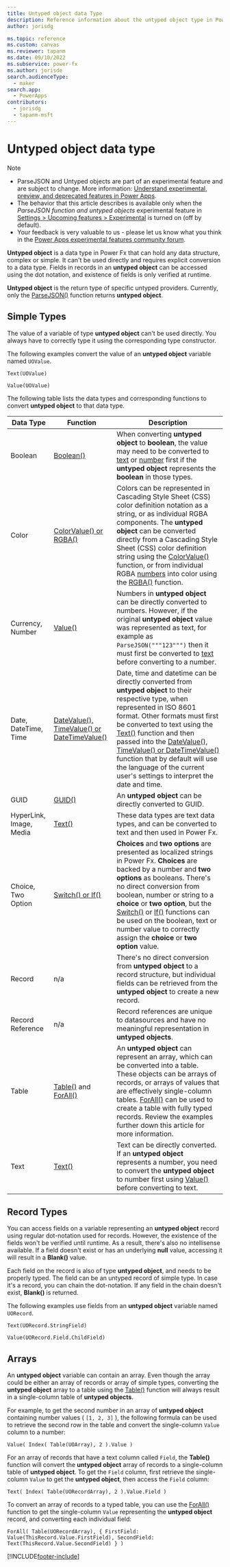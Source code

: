 ```yaml
---
title: Untyped object data Type
description: Reference information about the untyped object type in Power Fx.
author: jorisdg

ms.topic: reference
ms.custom: canvas
ms.reviewer: tapanm
ms.date: 09/10/2022
ms.subservice: power-fx
ms.author: jorisde
search.audienceType: 
  - maker
search.app: 
  - PowerApps
contributors:
  - jorisdg
  - tapanm-msft
---
```

# Untyped object data type

> [!NOTE]
>
> - ParseJSON and Untyped objects are part of an experimental feature and are subject to change. More information: [Understand experimental, preview, and deprecated features in Power Apps](/power-apps/maker/canvas-apps/working-with-experimental-preview).
> - The behavior that this article describes is available only when the _ParseJSON function and untyped objects_ experimental feature in [Settings > Upcoming features > Experimental](/power-apps/maker/canvas-apps/working-with-experimental-preview#controlling-which-features-are-enabled) is turned on (off by default).
> - Your feedback is very valuable to us - please let us know what you think in the [Power Apps experimental features community forum](https://powerusers.microsoft.com/t5/Power-Apps-Experimental-Features/bd-p/PA_ExperimentalFeatures).

**Untyped object** is a data type in Power Fx that can hold any data structure, complex or simple. It can't be used directly and requires explicit conversion to a data type. Fields in records in an **untyped object** can be accessed using the dot notation, and existence of fields is only verified at runtime.

**Untyped object** is the return type of specific untyped providers. Currently, only the [ParseJSON()](./reference/function-parsejson.md) function returns **untyped object**.

## Simple Types

The value of a variable of type **untyped object** can't be used directly. You always have to correctly type it using the corresponding type constructor.

The following examples convert the value of an **untyped object** variable named `UOValue`.

```powerapps-dot
Text(UOValue)
```
```powerapps-dot
Value(UOValue)
```

The following table lists the data types and corresponding functions to convert **untyped object** to that data type.

| Data Type | Function  | Description |
| --- | --- | --- |
| Boolean | [Boolean()](./reference/function-boolean.md) | When converting **untyped object** to **boolean**, the value may need to be converted to [text](./reference/function-text.md) or [number](./reference/function-value.md) first if the **untyped object** represents the **boolean** in those types. |
| Color | [ColorValue() or RGBA()](./reference/function-colors.md) | Colors can be represented in Cascading Style Sheet (CSS) color definition notation as a string, or as individual RGBA components. The **untyped object** can be converted directly from a Cascading Style Sheet (CSS) color definition string using the [ColorValue()](./reference/function-colors.md) function, or from individual RGBA [numbers](./reference/function-value.md) into color using the [RGBA()](./reference/function-colors.md) function. |
| Currency, Number | [Value()](./reference/function-value.md) | Numbers in **untyped object** can be directly converted to numbers. However, if the original **untyped object** value was represented as text, for example as `ParseJSON("""123""")` then it must first be converted to [text](./reference/function-text.md) before converting to a number. |
| Date, DateTime, Time | [DateValue(), TimeValue() or DateTimeValue()](./reference/function-datevalue-timevalue.md) | Date, time and datetime can be directly converted from **untyped object** to their respective type, when represented in ISO 8601 format. Other formats must first be converted to text using the [Text()](./reference/function-text.md) function and then passed into the [DateValue(), TimeValue() or DateTimeValue()](./reference/function-datevalue-timevalue.md) function that by default will use the language of the current user's settings to interpret the date and time. |
| GUID | [GUID()](./reference/function-guid.md) | An **untyped object** can be directly converted to GUID. |
| HyperLink, Image, Media | [Text()](./reference/function-text.md) | These data types are text data types, and can be converted to text and then used in Power Fx. |
| Choice, Two Option | [Switch() or If()](./reference/function-if.md) | **Choices** and **two options** are presented as localized strings in Power Fx. **Choices** are backed by a number and **two options** as booleans. There's no direct conversion from boolean, number or string to a **choice** or **two option**, but the [Switch()](./reference/function-if.md) or [If()](./reference/function-if.md) functions can be used on the boolean, text or number value to correctly assign the **choice** or **two option** value. |
| Record | n/a | There's no direct conversion from **untyped object** to a record structure, but individual fields can be retrieved from the **untyped object** to create a new record. |
| Record Reference | n/a | Record references are unique to datasources and have no meaningful representation in **untyped objects**. |
| Table | [Table()](./reference/function-table.md) and [ForAll()](./reference/function-forall.md) | An **untyped object** can represent an array, which can be converted into a table. These objects can be arrays of records, or arrays of values that are effectively single-column tables. [ForAll()](./reference/function-forall.md) can be used to create a table with fully typed records. Review the examples further down this article for more information. |
| Text | [Text()](./reference/function-text.md) | Text can be directly converted. If an **untyped object** represents a number, you need to convert the **untyped object** to number first using [Value()](./reference/function-value.md) before converting to text. |

## Record Types

You can access fields on a variable representing an **untyped object** record using regular dot-notation used for records. However, the existence of the fields won't be verified until runtime. As a result, there's also no intellisense available. If a field doesn't exist or has an underlying **null** value, accessing it will result in a **Blank()** value.

Each field on the record is also of type **untyped object**, and needs to be properly typed. The field can be an untyped record of simple type. In case it's a record, you can chain the dot-notation. If any field in the chain doesn't exist, **Blank()** is returned.

The following examples use fields from an **untyped object** variable named `UORecord`.

```powerapps-dot
Text(UORecord.StringField)
```
```powerapps-dot
Value(UORecord.Field.ChildField)
```

## Arrays

An **untyped object** variable can contain an array. Even though the array could be either an array of records or array of simple types, converting the **untyped object** array to a table using the [Table()](./reference/function-table.md) function will always result in a single-column table of **untyped objects**.

For example, to get the second number in an array of **untyped object** containing number values ( `[1, 2, 3]` ), the following formula can be used to retrieve the second row in the table and convert the single-column `Value` column to a number:

```powerapps-dot
Value( Index( Table(UOArray), 2 ).Value )
```

For an array of records that have a text column called `Field`, the **Table()** function will convert the **untyped object** array of records to a single-column table of **untyped object**. To get the `Field` column, first retrieve the single-column `Value` to get the **untyped object**, then access the `Field` column:

```powerapps-dot
Text( Index( Table(UORecordArray), 2 ).Value.Field )
```

To convert an array of records to a typed table, you can use the [ForAll()](./reference/function-forall.md) function to get the single-column `Value` representing the **untyped object** record, and converting each individual field:

```powerapps-dot
ForAll( Table(UORecordArray), { FirstField: Value(ThisRecord.Value.FirstField), SecondField: Text(ThisRecord.Value.SecondField) } )
```


[!INCLUDE[footer-include](../includes/footer-banner.md)]
